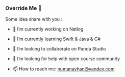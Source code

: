 ### Override Me 👋
  
Some idea share with you :

- 🔭 I’m currently working on Netlog 
- 🌱 I’m currently learning Swift & Java & C#
- 👯 I’m looking to collaborate on Panda Studio 
- 🤔 I’m looking for help with open course community
 
- 📫 How to reach me: numanayhan@yandex.com
 
